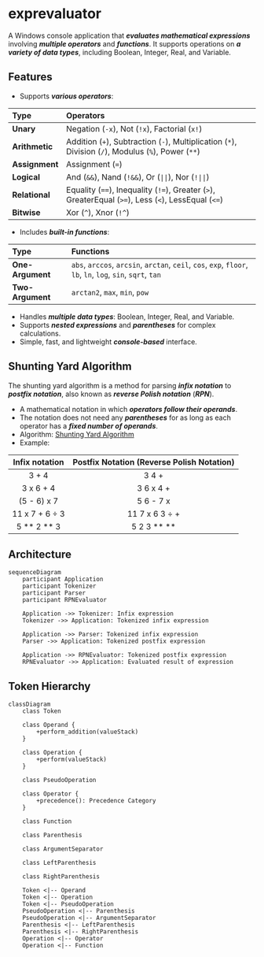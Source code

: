 # exprevaluator

A Windows console application that ***evaluates mathematical expressions*** involving ***multiple operators*** and ***functions***. It supports operations on ***a variety of data types***, including Boolean, Integer, Real, and Variable.

## Features

-   Supports ***various operators***:

Type            |   Operators
:---------------|:----------------------------------------------------------------
**Unary**       |   Negation (`-x`), Not (`!x`), Factorial (`x!`)
**Arithmetic**  |   Addition (`+`), Subtraction (`-`), Multiplication (`*`), Division (`/`), Modulus (`%`), Power (`**`)
**Assignment**  |   Assignment (`=`)
**Logical**     |   And (`&&`), Nand (`!&&`), Or (`\|\|`), Nor (`!\|\|`)
**Relational**  |   Equality (`==`), Inequality (`!=`), Greater (`>`), GreaterEqual (`>=`), Less (`<`), LessEqual (`<=`)
**Bitwise**     |   Xor (`^`), Xnor (`!^`)

-   Includes ***built-in functions***:

Type            |   Functions
:---------------|:----------------------------------------------------------------
**One-Argument**|   `abs`, `arccos`, `arcsin`, `arctan`, `ceil`, `cos`, `exp`, `floor`, `lb`, `ln`, `log`, `sin`, `sqrt`, `tan`
**Two-Argument**|   `arctan2`, `max`, `min`, `pow`

-   Handles ***multiple data types***: Boolean, Integer, Real, and Variable.
-   Supports ***nested expressions*** and ***parentheses*** for complex calculations.
-   Simple, fast, and lightweight ***console-based*** interface.

## Shunting Yard Algorithm

The shunting yard algorithm is a method for parsing ***infix notation*** to ***postfix notation***, also known as ***reverse Polish notation*** (***RPN***).

-   A mathematical notation in which ***operators follow their operands***.
-   The notation does not need any ***parentheses*** for as long as each operator has a ***fixed number of operands***.
-   Algorithm: [Shunting Yard Algorithm](!docs/Parser.pdf)
-   Example:

Infix notation  |   Postfix Notation (Reverse Polish Notation)
:--------------:|:---------------------------------------------------------------:
3 + 4           |   3 4 +
3 x 6 + 4       |   3 6 x 4 +
(5 - 6) x 7     |   5 6 - 7 x
11 x 7 + 6 ÷ 3  |   11 7 x 6 3 ÷ +
5 ** 2 ** 3     |   5 2 3 ** **

## Architecture

<!-- ![Sequence Diagram](!docs/Sequence%20Diagram.jpg)
-->

```mermaid
sequenceDiagram
    participant Application
    participant Tokenizer
    participant Parser
    participant RPNEvaluator

    Application ->> Tokenizer: Infix expression
    Tokenizer ->> Application: Tokenized infix expression

    Application ->> Parser: Tokenized infix expression
    Parser ->> Application: Tokenized postfix expression

    Application ->> RPNEvaluator: Tokenized postfix expression
    RPNEvaluator ->> Application: Evaluated result of expression
```

## Token Hierarchy

```mermaid
classDiagram
    class Token

    class Operand {
        +perform_addition(valueStack)
    }

    class Operation {
        +perform(valueStack)
    }

    class PseudoOperation

    class Operator {
        +precedence(): Precedence Category
    }

    class Function

    class Parenthesis

    class ArgumentSeparator

    class LeftParenthesis

    class RightParenthesis

    Token <|-- Operand
    Token <|-- Operation
    Token <|-- PseudoOperation
    PseudoOperation <|-- Parenthesis
    PseudoOperation <|-- ArgumentSeparator
    Parenthesis <|-- LeftParenthesis
    Parenthesis <|-- RightParenthesis
    Operation <|-- Operator
    Operation <|-- Function
```